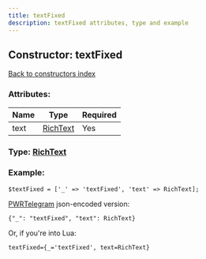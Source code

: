 ```yaml
---
title: textFixed
description: textFixed attributes, type and example
---
```

## Constructor: textFixed  
[Back to constructors index](index.md)



### Attributes:

| Name     |    Type       | Required |
|----------|---------------|----------|
|text|[RichText](../types/RichText.md) | Yes|



### Type: [RichText](../types/RichText.md)


### Example:

```
$textFixed = ['_' => 'textFixed', 'text' => RichText];
```  

[PWRTelegram](https://pwrtelegram.xyz) json-encoded version:

```
{"_": "textFixed", "text": RichText}
```


Or, if you're into Lua:  


```
textFixed={_='textFixed', text=RichText}

```


